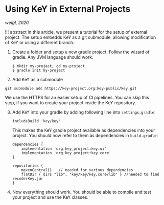 # Using KeY in External Projects

*weigl, 2020*


!!! abstract
    In this article, we present a tutorial for the setup of external project. 
    The setup embedds KeY as a git submodule, allowing modification of KeY 
    or using a different branch.
    
    

1. Create a folder and setup a new gradle project. Follow the wizard of gradle.
   Any JVM language should work.

   ```
   $ mkdir my-project; cd my-project
   $ gradle init my-project
   ```
   
2. Add KeY as a submodule 

  ```
  git submodule add https://key-project.org:key-public/key.git
  ```
  
  We use the HTTPS for an easier setup of CI pipelines. You can skip this step,
  if you want to create your project inside the KeY repository.
  

3. Add KeY into your gradle by adding following line into `settings.gradle`:

   ```
   includeBuild 'key/key'
   ```

   This makes the KeY gradle project available as dependencies into your project.
   You should now refer to them as dependencies in `build.gradle`:
   
   ```
   dependencies {
       implementation 'org.key_project:key.ui'
       implementation 'org.key_project:key.core'
   }

   repositories {
       mavenCentral()   // needed for various dependencies
       flatDir { dirs "lib", "key/key/key.core/lib" } //needed to find recoderKey.jar
   }
   ``` 

4. Now everything should work. You should be able to compile and test your
   project and use the KeY classes.
